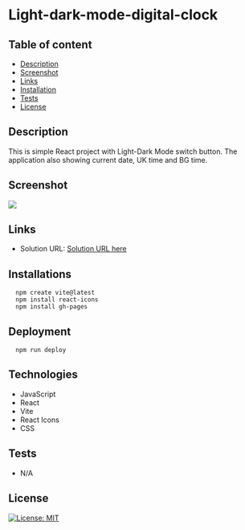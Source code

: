 # Light-dark-mode-digital-clock
## Table of content
  - [Description](#description) 
  - [Screenshot](#screenshot) 
  - [Links](#links)
  - [Installation](#installation)
  - [Tests](#tests)
  - [License](#license)

  
## Description
  This is simple React project with Light-Dark Mode switch button. The application also showing current date, UK time and BG time.  

## Screenshot
 
![](./../Light-dark-mode-digital-clock/light-dark-mode-digital-clock/public/images/)


## Links

- Solution URL: [Solution URL here](https://github.com/KodeIva/Light-dark-mode-digital-clock)



## Installations
  ```
    npm create vite@latest
    npm install react-icons
    npm install gh-pages 
  ```

## Deployment
  ```
    npm run deploy

  ```


## Technologies 
 - JavaScript
 - React
 - Vite
 - React Icons
 - CSS


## Tests  
 - N/A
 

## License
  [![License: MIT](https://img.shields.io/badge/License-MIT-yellow.svg)](https://opensource.org/licenses/MIT) 